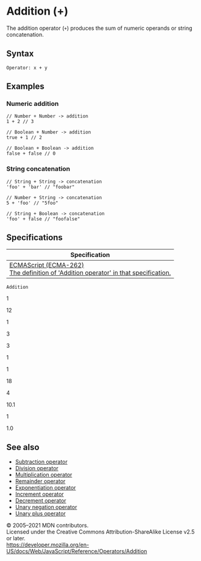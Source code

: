 Addition (+)
============

The addition operator (`+`) produces the sum of numeric operands or string concatenation.

Syntax
------

    Operator: x + y

Examples
--------

### Numeric addition

    // Number + Number -> addition
    1 + 2 // 3

    // Boolean + Number -> addition
    true + 1 // 2

    // Boolean + Boolean -> addition
    false + false // 0

### String concatenation

    // String + String -> concatenation
    'foo' + 'bar' // "foobar"

    // Number + String -> concatenation
    5 + 'foo' // "5foo"

    // String + Boolean -> concatenation
    'foo' + false // "foofalse"

Specifications
--------------

<table><thead><tr class="header"><th>Specification</th></tr></thead><tbody><tr class="odd"><td><a href="https://tc39.es/ecma262/#sec-addition-operator-plus">ECMAScript (ECMA-262)<br />
<span class="small">The definition of 'Addition operator' in that specification.</span></a></td></tr></tbody></table>

`Addition`

1

12

1

3

3

1

1

18

4

10.1

1

1.0

See also
--------

-   [Subtraction operator](subtraction)
-   [Division operator](division)
-   [Multiplication operator](multiplication)
-   [Remainder operator](remainder)
-   [Exponentiation operator](exponentiation)
-   [Increment operator](increment)
-   [Decrement operator](decrement)
-   [Unary negation operator](unary_negation)
-   [Unary plus operator](unary_plus)

© 2005–2021 MDN contributors.  
Licensed under the Creative Commons Attribution-ShareAlike License v2.5 or later.  
<a href="https://developer.mozilla.org/en-US/docs/Web/JavaScript/Reference/Operators/Addition" class="_attribution-link">https://developer.mozilla.org/en-US/docs/Web/JavaScript/Reference/Operators/Addition</a>
